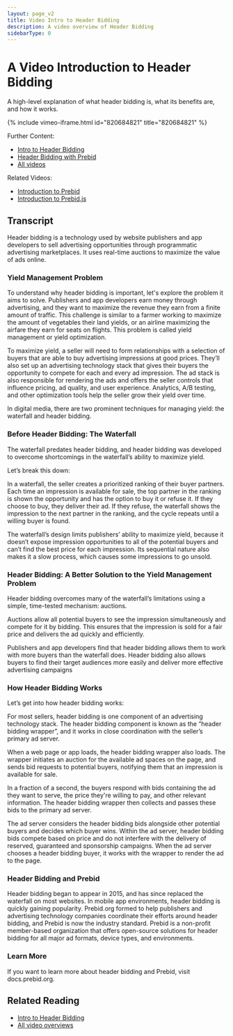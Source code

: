 ```yaml
---
layout: page_v2
title: Video Intro to Header Bidding
description: A video overview of Header Bidding
sidebarType: 0
---
```


# A Video Introduction to Header Bidding

A high-level explanation of what header bidding is, what its benefits are, and how it works.

{% include vimeo-iframe.html id="820684821" title="820684821" %}

Further Content:

- [Intro to Header Bidding](/overview/intro-to-header-bidding.html)
- [Header Bidding with Prebid](/overview/intro.html#header-bidding-with-prebid)
- [All videos](/overview/all-videos.html)

Related Videos:

- [Introduction to Prebid](/overview/intro-video.html)
- [Introduction to Prebid.js](/prebid/prebidjs-video.html)

## Transcript

Header bidding is a technology used by website publishers and app developers to sell advertising opportunities through programmatic advertising marketplaces. It uses real-time auctions to maximize the value of ads online.

### Yield Management Problem

To understand why header bidding is important, let's explore the problem it aims to solve. Publishers and app developers earn money through advertising, and they want to maximize the revenue they earn from a finite amount of traffic. This challenge is similar to a farmer working to maximize the amount of vegetables their land yields, or an airline maximizing the airfare they earn for seats on flights. This problem is called yield management or yield optimization.

To maximize yield, a seller will need to form relationships with a  selection of buyers that are able to buy advertising impressions at good prices. They’ll also set up an advertising technology stack that gives their buyers the opportunity to compete for each and every ad impression. The ad stack is also responsible for rendering the ads and offers the seller controls that influence pricing, ad quality, and user experience. Analytics, A/B testing, and other optimization tools help the seller grow their yield over time.

In digital media, there are two prominent techniques for managing yield: the waterfall and header bidding.

### Before Header Bidding: The Waterfall

The waterfall predates header bidding, and header bidding was developed to overcome shortcomings in the waterfall’s ability to maximize yield.

Let’s break this down:

In a waterfall, the seller creates a prioritized ranking of their buyer partners. Each time an impression is available for sale, the top partner in the ranking is shown the opportunity and has the option to buy it or refuse it. If they choose to buy, they deliver their ad. If they refuse, the waterfall shows the impression to the next partner in the ranking, and the cycle repeats until a willing buyer is found.

The waterfall’s design limits publishers’ ability to maximize yield, because it doesn’t expose impression opportunities to all of the potential buyers and can’t find the best price for each impression. Its sequential nature also makes it a slow process, which causes some impressions to go unsold.

### Header Bidding: A Better Solution to the Yield Management Problem

Header bidding overcomes many of the waterfall’s limitations using a simple, time-tested mechanism: auctions.

Auctions allow all potential buyers to see the impression simultaneously and compete for it by bidding. This ensures that the impression is sold for a fair price and delivers the ad quickly and efficiently.

Publishers and app developers find that header bidding allows them to work with more buyers than the waterfall does. Header bidding also allows buyers to find their target audiences more easily and deliver more effective advertising campaigns

### How Header Bidding Works

Let’s get into how header bidding works:

For most sellers, header bidding is one component of an advertising technology stack. The header bidding component is known as the “header bidding wrapper”, and it works in close coordination with the seller’s primary ad server.

When a web page or app loads, the header bidding wrapper also loads. The wrapper initiates an auction for the available ad spaces on the page, and sends bid requests to potential buyers, notifying them that an impression is available for sale.

In a fraction of a second, the buyers respond with bids containing the ad they want to serve, the price they're willing to pay, and other relevant information. The header bidding wrapper then collects and passes these bids to the primary ad server.

The ad server considers the header bidding bids alongside other potential buyers and decides which buyer wins. Within the ad server, header bidding bids compete based on price and do not interfere with the delivery of reserved, guaranteed and sponsorship campaigns. When the ad server chooses a header bidding buyer, it works with the wrapper to render the ad to the page.

### Header Bidding and Prebid

Header bidding began to appear in 2015, and has since replaced the waterfall on most websites. In mobile app environments, header bidding is quickly gaining popularity. Prebid.org formed to help publishers and advertising technology companies coordinate their efforts around header bidding, and Prebid is now the industry standard. Prebid is a non-profit member-based organization that offers open-source solutions for header bidding for all major ad formats, device types, and environments.

### Learn More

If you want to learn more about header bidding and Prebid, visit docs.prebid.org.

## Related Reading

- [Intro to Header Bidding](/overview/intro-to-header-bidding.html)
- [All video overviews](/overview/all-videos.html)
